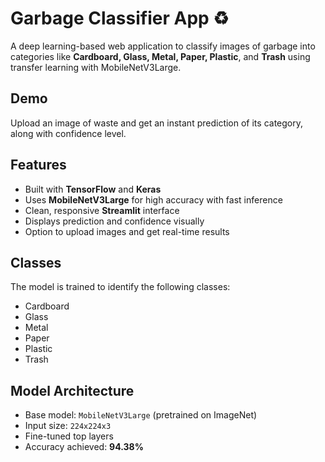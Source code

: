 # Garbage Classifier App ♻️

A deep learning-based web application to classify images of garbage into categories like **Cardboard, Glass, Metal, Paper, Plastic**, and **Trash** using transfer learning with MobileNetV3Large.

##  Demo
Upload an image of waste and get an instant prediction of its category, along with confidence level.

##  Features
- Built with **TensorFlow** and **Keras**
- Uses **MobileNetV3Large** for high accuracy with fast inference
- Clean, responsive **Streamlit** interface
- Displays prediction and confidence visually
- Option to upload images and get real-time results

##  Classes
The model is trained to identify the following classes:
- Cardboard
- Glass
- Metal
- Paper
- Plastic
- Trash

##  Model Architecture
- Base model: `MobileNetV3Large` (pretrained on ImageNet)
- Input size: `224x224x3`
- Fine-tuned top layers
- Accuracy achieved: **94.38%**
